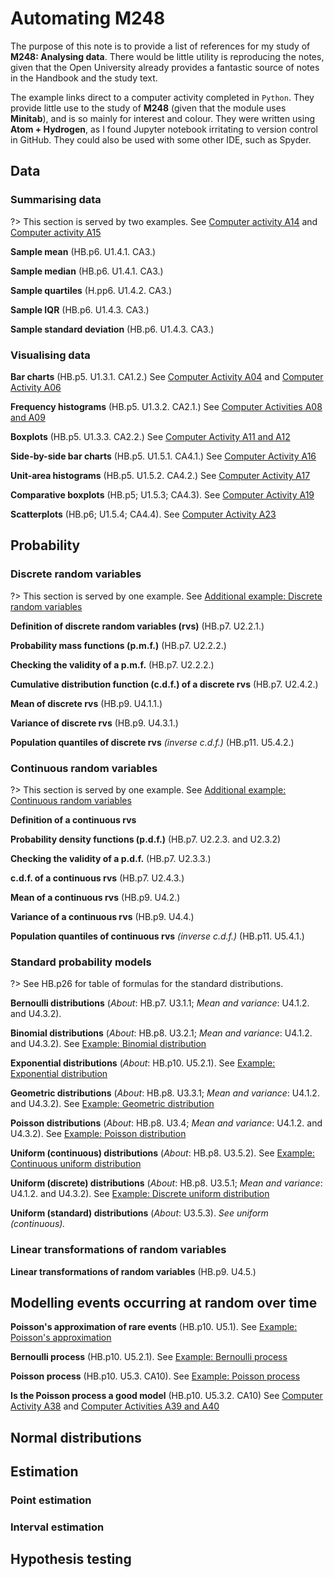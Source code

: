 # Automating M248

The purpose of this note is to provide a list of references for my study of **M248: Analysing data**.
There would be little utility is reproducing the notes, given that the Open University already provides a fantastic source of notes in the Handbook and the study text.

The example links direct to a computer activity completed in `Python`.
They provide little use to the study of **M248** (given that the module uses **Minitab**), and is so mainly for interest and colour.
They were written using **Atom + Hydrogen**, as I found Jupyter notebook irritating to version control in GitHub.
They could also be used with some other IDE, such as Spyder.

## Data

### Summarising data

?> This section is served by two examples.
See
[Computer activity A14]([href](https://github.com/ljk233/AutomatingM248/blob/master/Python/a_14_summarising_data.py))
and
[Computer activity A15]([href](https://github.com/ljk233/AutomatingM248/blob/master/Python/a_15_summarising_data.py))

**Sample mean** (HB.p6. U1.4.1. CA3.)

**Sample median** (HB.p6. U1.4.1. CA3.)

**Sample quartiles** (H.pp6. U1.4.2. CA3.)

**Sample IQR** (HB.p6. U1.4.3. CA3.)

**Sample standard deviation** (HB.p6. U1.4.3. CA3.)

### Visualising data

**Bar charts** (HB.p5. U1.3.1. CA1.2.)
See
[Computer Activity A04](https://github.com/ljk233/AutomatingM248/blob/master/Python/a_04_bar_chart.py)
and
[Computer Activity A06](https://github.com/ljk233/AutomatingM248/blob/master/Python/a_06_bar_chart.py)

**Frequency histograms** (HB.p5. U1.3.2. CA2.1.)
See
[Computer Activities A08 and A09](https://github.com/ljk233/AutomatingM248/blob/master/Python/a_08_09_freq_hist.py)

**Boxplots** (HB.p5. U1.3.3. CA2.2.)
See
[Computer Activity A11 and A12](https://github.com/ljk233/AutomatingM248/blob/master/Python/a_11_12_boxplot.py)

**Side-by-side bar charts** (HB.p5. U1.5.1. CA4.1.)
See
[Computer Activity A16](https://github.com/ljk233/AutomatingM248/blob/master/Python/a_16_side_by_side_bar_chart.py)

**Unit-area histograms** (HB.p5. U1.5.2. CA4.2.)
See
[Computer Activity A17](https://github.com/ljk233/AutomatingM248/blob/master/Python/a_17_unit_area_hist.py)

**Comparative boxplots** (HB.p5; U1.5.3; CA4.3).
See
[Computer Activity A19](https://github.com/ljk233/AutomatingM248/blob/master/Python/a_19_comparative_boxplots.py)

**Scatterplots** (HB.p6; U1.5.4; CA4.4).
See
[Computer Activity A23](https://github.com/ljk233/AutomatingM248/blob/master/Python/a_23_scatterplot.py)

## Probability

### Discrete random variables

?> This section is served by one example.
See
[Additional example: Discrete random variables](https://github.com/ljk233/AutomatingM248/blob/master/Python/x_01_discrete_rv.py)

**Definition of discrete random variables (rvs)** (HB.p7. U2.2.1.)

**Probability mass functions (p.m.f.)** (HB.p7. U2.2.2.)

**Checking the validity of a p.m.f.** (HB.p7. U2.2.2.)

**Cumulative distribution function (c.d.f.) of a discrete rvs** (HB.p7. U2.4.2.)

**Mean of discrete rvs** (HB.p9. U4.1.1.)

**Variance of discrete rvs** (HB.p9. U4.3.1.)

**Population quantiles of discrete rvs** *(inverse c.d.f.)* (HB.p11. U5.4.2.)

### Continuous random variables

?> This section is served by one example.
See
[Additional example: Continuous random variables](https://github.com/ljk233/AutomatingM248/blob/master/Python/x_02_continuous_rv.py)

**Definition of a continuous rvs**

**Probability density functions (p.d.f.)** (HB.p7. U2.2.3. and U2.3.2)

**Checking the validity of a p.d.f.** (HB.p7. U2.3.3.)

**c.d.f. of a continuous rvs** (HB.p7. U2.4.3.)

**Mean of a continuous rvs** (HB.p9. U4.2.)

**Variance of a continuous rvs** (HB.p9. U4.4.)

**Population quantiles of continuous rvs** *(inverse c.d.f.)* (HB.p11. U5.4.1.)

### Standard probability models

?> See HB.p26 for table of formulas for the standard distributions.

**Bernoulli distributions** (*About*: HB.p7. U3.1.1; *Mean and variance*: U4.1.2. and U4.3.2).

**Binomial distributions** (*About*: HB.p8. U3.2.1; *Mean and variance*: U4.1.2. and U4.3.2).
See [Example: Binomial distribution](https://github.com/ljk233/AutomatingM248/blob/master/Python/x_03_binomial.py)

**Exponential distributions** (*About*: HB.p10. U5.2.1).
See [Example: Exponential distribution](https://github.com/ljk233/AutomatingM248/blob/master/Python/x_04_expon.py)

**Geometric distributions** (*About*: HB.p8. U3.3.1; *Mean and variance*: U4.1.2. and U4.3.2).
See [Example: Geometric distribution](https://github.com/ljk233/AutomatingM248/blob/master/Python/x_05_geom.py)

**Poisson distributions** (*About*: HB.p8. U3.4; *Mean and variance*: U4.1.2. and U4.3.2).
See [Example: Poisson distribution](https://github.com/ljk233/AutomatingM248/blob/master/Python/x_06_poiss.py)

**Uniform (continuous) distributions** (*About*: HB.p8. U3.5.2).
See [Example: Continuous uniform distribution](https://github.com/ljk233/AutomatingM248/blob/master/Python/x_07_cont_unif.py)

**Uniform (discrete) distributions** (*About*: HB.p8. U3.5.1; *Mean and variance*: U4.1.2. and U4.3.2).
See [Example: Discrete uniform distribution](https://github.com/ljk233/AutomatingM248/blob/master/Python/x_08_disc_unif.py)

**Uniform (standard) distributions** (*About*: U3.5.3).
*See uniform (continuous).*

### Linear transformations of random variables

**Linear transformations of random variables** (HB.p9. U4.5.)

## Modelling events occurring at random over time

**Poisson's approximation of rare events** (HB.p10. U5.1).
See [Example: Poisson's approximation](https://github.com/ljk233/AutomatingM248/blob/master/Python/x_09_poisson_approx.py)

**Bernoulli process** (HB.p10. U5.2.1).
See [Example: Bernoulli process](https://github.com/ljk233/AutomatingM248/blob/master/Python/x_10_bernoulli_process.py)

**Poisson process** (HB.p10. U5.3. CA10).
See [Example: Poisson process](https://github.com/ljk233/AutomatingM248/blob/master/Python/x_11_poisson_process.py)

**Is the Poisson process a good model** (HB.p10. U5.3.2. CA10)
See [Computer Activity A38](https://github.com/ljk233/AutomatingM248/blob/master/Python/a_38.py)
and
[Computer Activities A39 and A40](https://github.com/ljk233/AutomatingM248/blob/master/Python/a_39_40.py)

## Normal distributions

## Estimation

### Point estimation

### Interval estimation

## Hypothesis testing
